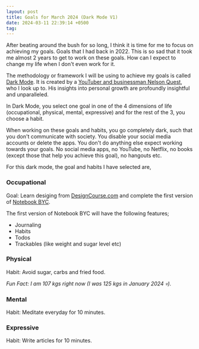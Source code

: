 ```yaml
---
layout: post
title: Goals for March 2024 (Dark Mode V1)
date: 2024-03-11 22:39:14 +0500
tag:
---
```


After beating around the bush for so long, I think it is time for me to focus on achieving my goals. Goals that I had back in 2022. This is so sad that it took me almost 2 years to get to work on these goals. How can I expect to change my life when I don't even work for it.

The methodology or framework I will be using to achieve my goals is called [Dark Mode](https://nelsonquest.com/#guide). It is created by a [YouTuber and businessman Nelson Quest](https://www.youtube.com/@NelsonQuest), who I look up to. His insights into personal growth are profoundly insightful and unparalleled.

In Dark Mode, you select one goal in one of the 4 dimensions of life (occupational, physical, mental, expressive) and for the rest of the 3, you choose a habit.

When working on these goals and habits, you go completely dark, such that you don't communicate with society. You disable your social media accounts or delete the apps. You don't do anything else expect working towards your goals. No social media apps, no YouTube, no Netflix, no books (except those that help you achieve this goal), no hangouts etc.

For this dark mode, the goal and habits I have selected are,

### Occupational

Goal: Learn desiging from [DesignCourse.com](https://designcourse.com/) and complete the first version of [Notebook BYC](https://www.backyardcode.com/).

The first version of Notebook BYC will have the following features;

- Journaling
- Habits
- Todos
- Trackables (like weight and sugar level etc)

### Physical

Habit: Avoid sugar, carbs and fried food.

_Fun Fact: I am 107 kgs right now (I was 125 kgs in January 2024 💀)._

### Mental

Habit: Meditate everyday for 10 minutes.

### Expressive

Habit: Write articles for 10 minutes.
